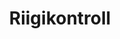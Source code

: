 ---
title: Riigikontroll
description: Riigikontroll
maintainer_name: Riigikontroll
maintainer_email: riigikontroll@riigikontroll.ee
---